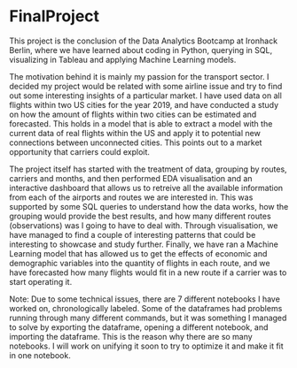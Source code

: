 # FinalProject

This project is the conclusion of the Data Analytics Bootcamp at Ironhack Berlin, where we have learned about coding in Python, querying in SQL, visualizing in Tableau and applying Machine Learning models.

The motivation behind it is mainly my passion for the transport sector. I decided my project would be related with some airline issue and try to find out some interesting insights of a particular market. I have used data on all flights within two US cities for the year 2019, and have conducted a study on how the amount of flights within two cities can be estimated and forecasted. This holds in a model that is able to extract a model with the current data of real flights within the US and apply it to potential new connections between unconnected cities. This points out to a market opportunity that carriers could exploit.

The project itself has started with the treatment of data, grouping by routes, carriers and months, and then performed EDA visualisation and an interactive dashboard that allows us to retreive all the available information from each of the airports and routes we are interested in. This was supported by some SQL queries to understand how the data works, how the grouping would provide the best results, and how many different routes (observations) was I going to have to deal with. Through visualisation, we have managed to find a couple of interesting patterns that could be interesting to showcase and study further. Finally, we have ran a Machine Learning model that has allowed us to get the effects of economic and demographic variables into the quantity of flights in each route, and we have forecasted how many flights would fit in a new route if a carrier was to start operating it.

Note: Due to some technical issues, there are 7 different notebooks I have worked on, chronologically labeled. Some of the dataframes had problems running through many different commands, but it was something I managed to solve by exporting the dataframe, opening a different notebook, and importing the dataframe. This is the reason why there are so many notebooks. I will work on unifying it soon to try to optimize it and make it fit in one notebook.

